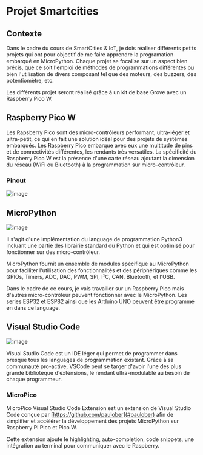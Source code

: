 # Projet Smartcities
## Contexte
Dans le cadre du cours de SmartCities & IoT, je dois réaliser différents petits projets qui ont pour objectif de me faire apprendre la programation embarqué en MicroPython.
Chaque projet se focalise sur un aspect bien précis, que ce soit l'emploi de méthodes de programmations différentes ou bien l'utilisation de divers composant tel que des moteurs, des buzzers, des potentiomètre, etc.

Les différents projet seront réalisé grâce à un kit de base Grove avec un Raspberry Pico W. 

## Raspberry Pico W
Les Rapsberry Pico sont des micro-contrôleurs performant, ultra-léger et ultra-petit, ce qui en fait une solution idéal pour des projets de systèmes embarqués. Les Raspberry Pico embarque avec eux une multitude de pins et de connectivités différentes, les rendants très versatiles.
La spécificité du Raspberry Pico W est la présence d'une carte réseau ajoutant la dimension du réseau (WiFi ou Bluetooth) à la programmation sur micro-contrôleur.

### Pinout
![image](https://github.com/user-attachments/assets/4c444b69-47da-4f1a-ac3e-855ae2b69477)

## MicroPython
![image](https://github.com/user-attachments/assets/965a52dc-9101-4415-afc2-8dc6255b54ba)

Il s'agit d'une implémentation du language de programmation Python3 incluant une partie des librairie standard du Python et qui est optimisé pour fonctionner sur des micro-contrôleur.

MicroPython fournit un ensemble de modules spécifique au MicroPython pour faciliter l'utilisation des fonctionnalités et des périphériques comme les GPIOs, Timers, ADC, DAC, PWM, SPI, I²C, CAN, Bluetooth, et l'USB.

Dans le cadre de ce cours, je vais travailler sur un Raspberry Pico mais d'autres micro-contrôleur peuvent fonctionner avec le MicroPython. Les series ESP32 et ESP82 ainsi que les Arduino UNO peuvent être programmé en dans ce language.

## Visual Studio Code
![image](https://github.com/user-attachments/assets/684ad0a1-ee89-4bb7-978f-421cde276259)

Visual Studio Code est un IDE léger qui permet de programmer dans presque tous les languages de programmation existant. Grâce à sa communauté pro-active, VSCode peut se targer d'avoir l'une des plus grande bibliotèque d'extensions, le rendant ultra-modulable au besoin de chaque programmeur.

### MicroPico
MicroPico Visual Studio Code Extension est un extension de Visual Studio Code conçue par [https://github.com/paulober](#paulober) afin de simplifier et accélérer la développement des projets MicroPython sur Raspberry Pi Pico et Pico W. 

Cette extension ajoute le highlighting, auto-completion, code snippets, une intégration au terminal pour communiquer avec le Raspberry.



